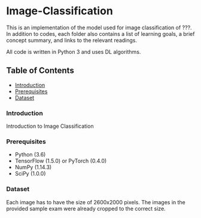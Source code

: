 # Image-Classification
This is an implementation of the model used for image classification of ???. In addition to codes, each folder also contains a list of learning goals, a brief concept summary, and links to the relevant readings.

All code is written in Python 3 and uses DL algorithms.

## Table of Contents
- [Introduction](Introduction)
- [Prerequisites](Prerequisites)
- [Dataset](Dataset)

### Introduction
Introduction to Image Classification

### Prerequisites
- Python (3.6)
- TensorFlow (1.5.0) or PyTorch (0.4.0)
- NumPy (1.14.3)
- SciPy (1.0.0)

### Dataset
Each image has to have the size of 2600x2000 pixels. The images in the provided sample exam were already cropped to the correct size.
